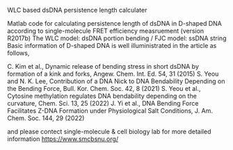 WLC based dsDNA persistence length calculater

Matlab code for calculating persistence length of dsDNA in D-shaped DNA according to single-molecule FRET efficiency measruement (version R2017b)
The WLC model: dsDNA portion bending / FJC model: ssDNA string
Basic information of D-shaped DNA is well illuministrated in the article as follows,

C. Kim et al., Dynamic release of bending stress in short dsDNA by formation of a kink and forks, Angew. Chem. Int. Ed. 54, 31 (2015)
S. Yeou and N. K. Lee, Contribution of a DNA Nick to DNA Bendability Depending on the Bending Force, Bull. Kor. Chem. Soc. 42, 8 (2021)
S. Yeou et al., Cytosine methylation regulates DNA bendability depending on the curvature, Chem. Sci. 13, 25 (2022)
J. Yi et al., DNA Bending Force Facilitates Z-DNA Formation under Physiological Salt Conditions, J. Am. Chem. Soc. 144, 29 (2022)

and please contect single-molecule & cell biology lab for more detailed information https://www.smcbsnu.org/

